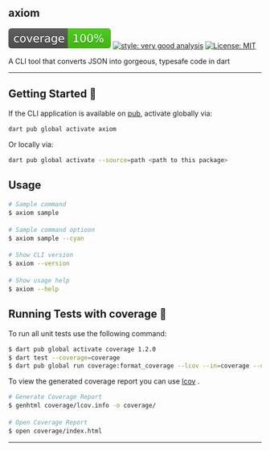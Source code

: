 ## axiom

![coverage][coverage_badge]
[![style: very good analysis][very_good_analysis_badge]][very_good_analysis_link]
[![License: MIT][license_badge]][license_link]

A CLI tool that converts JSON into gorgeous, typesafe code in dart

---

## Getting Started 🚀

If the CLI application is available on [pub](https://pub.dev), activate globally via:

```sh
dart pub global activate axiom
```

Or locally via:

```sh
dart pub global activate --source=path <path to this package>
```

## Usage

```sh
# Sample command
$ axiom sample

# Sample command optioon
$ axiom sample --cyan

# Show CLI version
$ axiom --version

# Show usage help
$ axiom --help
```

## Running Tests with coverage 🧪

To run all unit tests use the following command:

```sh
$ dart pub global activate coverage 1.2.0
$ dart test --coverage=coverage
$ dart pub global run coverage:format_coverage --lcov --in=coverage --out=coverage/lcov.info
```

To view the generated coverage report you can use [lcov](https://github.com/linux-test-project/lcov)
.

```sh
# Generate Coverage Report
$ genhtml coverage/lcov.info -o coverage/

# Open Coverage Report
$ open coverage/index.html
```

---

[coverage_badge]: coverage_badge.svg
[license_badge]: https://img.shields.io/badge/license-MIT-blue.svg
[license_link]: https://opensource.org/licenses/MIT
[very_good_analysis_badge]: https://img.shields.io/badge/style-very_good_analysis-B22C89.svg
[very_good_analysis_link]: https://pub.dev/packages/very_good_analysis
